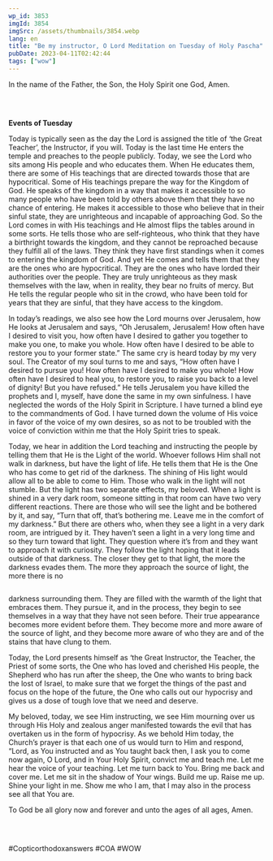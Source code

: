 ```yaml
---
wp_id: 3853
imgId: 3854
imgSrc: /assets/thumbnails/3854.webp
lang: en
title: "Be my instructor, O Lord Meditation on Tuesday of Holy Pascha"
pubDate: 2023-04-11T02:42:44
tags: ["wow"]
---
```


<!-- page: 6 -->

<p>In the name of the Father, the Son, the Holy Spirit one God, Amen.</p>
<p>&nbsp;</p>
<div class="page" title="Page 3">
<div class="section">
<div class="layoutArea">
<div class="column">
<p><strong>Events of Tuesday</strong></p>
<p>Today is typically seen as the day the Lord is assigned the title of ‘the Great Teacher’, the Instructor, if you will. Today is the last time He enters the temple and preaches to the people publicly. Today, we see the Lord who sits among His people and who educates them. When He educates them, there are some of His teachings that are directed towards those that are hypocritical. Some of His teachings prepare the way for the Kingdom of God. He speaks of the kingdom in a way that makes it accessible to so many people who have been told by others above them that they have no chance of entering. He makes it accessible to those who believe that in their sinful state, they are unrighteous and incapable of approaching God. So the Lord comes in with His teachings and He almost flips the tables around in some sorts. He tells those who are self-righteous, who think that they have a birthright towards the kingdom, and they cannot be reproached because they fulfill all of the laws. They think they have first standings when it comes to entering the kingdom of God. And yet He comes and tells them that they are the ones who are hypocritical. They are the ones who have lorded their authorities over the people. They are truly unrighteous as they mask themselves with the law, when in reality, they bear no fruits of mercy. But He tells the regular people who sit in the crowd, who have been told for years that they are sinful, that they have access to the kingdom.</p>
<p>In today&#8217;s readings, we also see how the Lord mourns over Jerusalem, how He looks at Jerusalem and says, “Oh Jerusalem, Jerusalem! How often have I desired to visit you, how often have I desired to gather you together to make you one, to make you whole. How often have I desired to be able to restore you to your former state.” The same cry is heard today by my very soul. The Creator of my soul turns to me and says, “How often have I desired to pursue you! How often have I desired to make you whole! How often have I desired to heal you, to restore you, to raise you back to a level of dignity! But you have refused.” He tells Jerusalem you have killed the prophets and I, myself, have done the same in my own sinfulness. I have neglected the words of the Holy Spirit in Scripture. I have turned a blind eye to the commandments of God. I have turned down the volume of His voice in favor of the voice of my own desires, so as not to be troubled with the voice of conviction within me that the Holy Spirit tries to speak.</p>
<p>Today, we hear in addition the Lord teaching and instructing the people by telling them that He is the Light of the world. Whoever follows Him shall not walk in darkness, but have the light of life. He tells them that He is the One who has come to get rid of the darkness. The shining of His light would allow all to be able to come to Him. Those who walk in the light will not stumble. But the light has two separate effects, my beloved. When a light is shined in a very dark room, someone sitting in that room can have two very different reactions. There are those who will see the light and be bothered by it, and say, “Turn that off, that&#8217;s bothering me. Leave me in the comfort of my darkness.” But there are others who, when they see a light in a very dark room, are intrigued by it. They haven’t seen a light in a very long time and so they turn toward that light. They question where it’s from and they want to approach it with curiosity. They follow the light hoping that it leads outside of that darkness. The closer they get to that light, the more the darkness evades them. The more they approach the source of light, the more there is no</p>
</div>
</div>
</div>
</div>
<div class="page" title="Page 4">
<div class="section">
<div class="layoutArea">
<div class="column">
<p>darkness surrounding them. They are filled with the warmth of the light that embraces them. They pursue it, and in the process, they begin to see themselves in a way that they have not seen before. Their true appearance becomes more evident before them. They become more and more aware of the source of light, and they become more aware of who they are and of the stains that have clung to them.</p>
<p>Today, the Lord presents himself as ‘the Great Instructor, the Teacher, the Priest of some sorts, the One who has loved and cherished His people, the Shepherd who has run after the sheep, the One who wants to bring back the lost of Israel, to make sure that we forget the things of the past and focus on the hope of the future, the One who calls out our hypocrisy and gives us a dose of tough love that we need and deserve.</p>
<p>My beloved, today, we see Him instructing, we see Him mourning over us through His Holy and zealous anger manifested towards the evil that has overtaken us in the form of hypocrisy. As we behold Him today, the Church’s prayer is that each one of us would turn to Him and respond, “Lord, as You instructed and as You taught back then, I ask you to come now again, O Lord, and in Your Holy Spirit, convict me and teach me. Let me hear the voice of your teaching. Let me turn back to You. Bring me back and cover me. Let me sit in the shadow of Your wings. Build me up. Raise me up. Shine your light in me. Show me who I am, that I may also in the process see all that You are.</p>
<p>To God be all glory now and forever and unto the ages of all ages, Amen.</p>
<p>&nbsp;</p>
</div>
</div>
</div>
</div>
<p>#Copticorthodoxanswers #COA #WOW</p>
